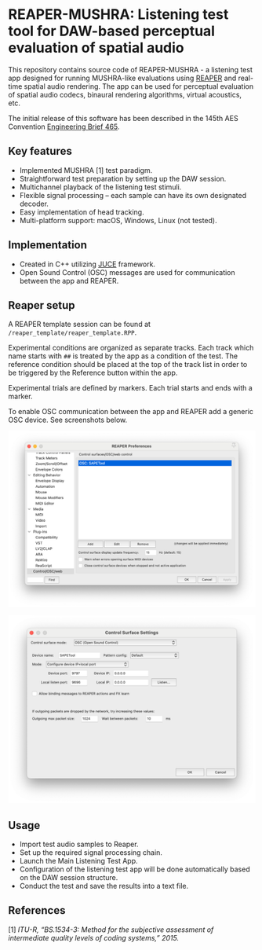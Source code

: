 # REAPER-MUSHRA: Listening test tool for DAW-based perceptual evaluation of spatial audio

This repository contains source code of REAPER-MUSHRA - a listening test app designed for running MUSHRA-like evaluations using [REAPER](https://reaper.fm) and real-time spatial audio rendering. The app can be used for perceptual evaluation of spatial audio codecs, binaural rendering algorithms, virtual acoustics, etc.

The initial release of this software has been described in the 145th AES Convention [Engineering Brief 465](https://www.aes.org/e-lib/browse.cfm?elib=19730).

## Key features
- Implemented MUSHRA [1] test paradigm.
- Straightforward test preparation by setting up the DAW session.
- Multichannel playback of the listening test stimuli.
- Flexible signal processing – each sample can have its own designated decoder.
- Easy implementation of head tracking.
- Multi-platform support: macOS, Windows, Linux (not tested).

## Implementation
- Created in C++ utilizing [JUCE](https://github.com/juce-framework/JUCE) framework.
- Open Sound Control (OSC) messages are used for communication between the app and REAPER.

## Reaper setup
A REAPER template session can be found at `/reaper_template/reaper_template.RPP`. 

Experimental conditions are organized as separate tracks. Each track which name starts with `##` is treated by the app as a condition of the test. The reference condition should be placed at the top of the track list in order to be triggered by the Reference button within the app.

Experimental trials are defined by markers. Each trial starts and ends with a marker.

To enable OSC communication between the app and REAPER add a generic OSC device. See screenshots below. 

![alt text](REAPER_preferences1.png "REAPER Preferences")

![alt text](REAPER_preferences2.png "REAPER Preferences")

## Usage
- Import test audio samples to Reaper.
- Set up the required signal processing chain.
- Launch the Main Listening Test App.
- Configuration of the listening test app will be done automatically based on the DAW session structure.
- Conduct the test and save the results into a text file.

## References
[1] *ITU-R, “BS.1534-3: Method for the subjective assessment of intermediate quality levels of coding systems,” 2015.*

